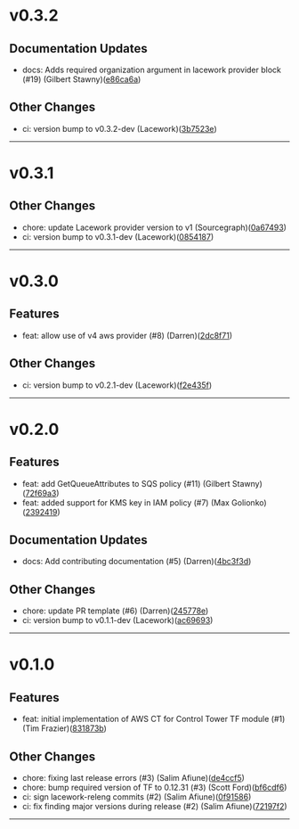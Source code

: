 # v0.3.2

## Documentation Updates
* docs: Adds required organization argument in lacework provider block (#19) (Gilbert Stawny)([e86ca6a](https://github.com/lacework/terraform-aws-cloudtrail-controltower/commit/e86ca6a70e60413088ae15a6753666aa6d7c1111))
## Other Changes
* ci: version bump to v0.3.2-dev (Lacework)([3b7523e](https://github.com/lacework/terraform-aws-cloudtrail-controltower/commit/3b7523e7e0c0623fcaea10256b59e53b6ba32be6))
---
# v0.3.1

## Other Changes
* chore: update Lacework provider version to v1 (Sourcegraph)([0a67493](https://github.com/lacework/terraform-aws-cloudtrail-controltower/commit/0a674939dd45032be8e425f47389118fa9685c56))
* ci: version bump to v0.3.1-dev (Lacework)([0854187](https://github.com/lacework/terraform-aws-cloudtrail-controltower/commit/0854187344129c315ff4c747a6c759b0d6fcf0c4))
---
# v0.3.0

## Features
* feat: allow use of v4 aws provider (#8) (Darren)([2dc8f71](https://github.com/lacework/terraform-aws-cloudtrail-controltower/commit/2dc8f719370707aac8be475aefee25c1f795591b))
## Other Changes
* ci: version bump to v0.2.1-dev (Lacework)([f2e435f](https://github.com/lacework/terraform-aws-cloudtrail-controltower/commit/f2e435f81280ba79af08e27c9e19517966064728))
---
# v0.2.0

## Features
* feat: add GetQueueAttributes to SQS policy (#11) (Gilbert Stawny)([72f69a3](https://github.com/lacework/terraform-aws-cloudtrail-controltower/commit/72f69a33c4ac7763d9a57a2411da66e41404d68f))
* feat: added support for KMS key in IAM policy (#7) (Max Golionko)([2392419](https://github.com/lacework/terraform-aws-cloudtrail-controltower/commit/2392419ebd8fbfa2262deff44ea174f5e6919059))
## Documentation Updates
* docs: Add contributing documentation (#5) (Darren)([4bc3f3d](https://github.com/lacework/terraform-aws-cloudtrail-controltower/commit/4bc3f3d6a0c62e8c1ed95e3dade8cb998cf949de))
## Other Changes
* chore: update PR template (#6) (Darren)([245778e](https://github.com/lacework/terraform-aws-cloudtrail-controltower/commit/245778e2cb812a36832961330605f68b826e1af5))
* ci: version bump to v0.1.1-dev (Lacework)([ac69693](https://github.com/lacework/terraform-aws-cloudtrail-controltower/commit/ac696932b9ea302f7252c460dd6f2098be2cb83c))
---
# v0.1.0

## Features
* feat: initial implementation of AWS CT for Control Tower TF module (#1) (Tim Frazier)([831873b](https://github.com/lacework/terraform-aws-cloudtrail-controltower/commit/831873b9e944b3d3ca16b19b8c0f00593c023bd6))
## Other Changes
* chore: fixing last release errors (#3) (Salim Afiune)([de4ccf5](https://github.com/lacework/terraform-aws-cloudtrail-controltower/commit/de4ccf527c4924dc16ca57d62051a2fea99b829c))
* chore: bump required version of TF to 0.12.31 (#3) (Scott Ford)([bf6cdf6](https://github.com/lacework/terraform-aws-cloudtrail-controltower/commit/bf6cdf68a271cc49560dd66bb60fd590b0b1328c))
* ci: sign lacework-releng commits (#2) (Salim Afiune)([0f91586](https://github.com/lacework/terraform-aws-cloudtrail-controltower/commit/0f915863e880a4ee9aa6a6097707ff585ca712ac))
* ci: fix finding major versions during release (#2) (Salim Afiune)([72197f2](https://github.com/lacework/terraform-aws-cloudtrail-controltower/commit/72197f2f20bf5d67710a2bc2d38d4844427e6d77))
---
